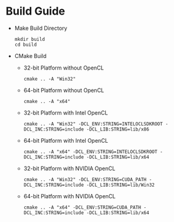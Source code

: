 ﻿Build Guide
===========

* Make Build Directory
  ```
  mkdir build
  cd build
  ```

* CMake Build
  * 32-bit Platform without OpenCL
    ```
    cmake .. -A "Win32"
    ```

  * 64-bit Platform without OpenCL
    ```
    cmake .. -A "x64"
    ```

  * 32-bit Platform with Intel OpenCL
    ```
    cmake .. -A "Win32" -DCL_ENV:STRING=INTELOCLSDKROOT -DCL_INC:STRING=include -DCL_LIB:STRING=lib/x86
    ```

  * 64-bit Platform with Intel OpenCL
    ```
    cmake .. -A "x64" -DCL_ENV:STRING=INTELOCLSDKROOT -DCL_INC:STRING=include -DCL_LIB:STRING=lib/x64
    ```

  * 32-bit Platform with NVIDIA OpenCL
    ```
    cmake .. -A "Win32" -DCL_ENV:STRING=CUDA_PATH -DCL_INC:STRING=include -DCL_LIB:STRING=lib/Win32
    ```

  * 64-bit Platform with NVIDIA OpenCL
    ```
    cmake .. -A "x64" -DCL_ENV:STRING=CUDA_PATH -DCL_INC:STRING=include -DCL_LIB:STRING=lib/x64
    ```
